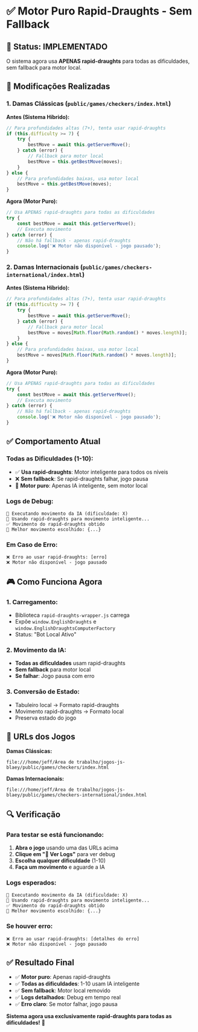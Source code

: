 # ✅ Motor Puro Rapid-Draughts - Sem Fallback

## 🎯 **Status: IMPLEMENTADO**

O sistema agora usa **APENAS rapid-draughts** para todas as dificuldades, sem fallback para motor local.

## 🔧 **Modificações Realizadas**

### **1. Damas Clássicas (`public/games/checkers/index.html`)**

**Antes (Sistema Híbrido):**
```javascript
// Para profundidades altas (7+), tenta usar rapid-draughts
if (this.difficulty >= 7) {
    try {
        bestMove = await this.getServerMove();
    } catch (error) {
        // Fallback para motor local
        bestMove = this.getBestMove(moves);
    }
} else {
    // Para profundidades baixas, usa motor local
    bestMove = this.getBestMove(moves);
}
```

**Agora (Motor Puro):**
```javascript
// Usa APENAS rapid-draughts para todas as dificuldades
try {
    const bestMove = await this.getServerMove();
    // Executa movimento
} catch (error) {
    // Não há fallback - apenas rapid-draughts
    console.log('❌ Motor não disponível - jogo pausado');
}
```

### **2. Damas Internacionais (`public/games/checkers-international/index.html`)**

**Antes (Sistema Híbrido):**
```javascript
// Para profundidades altas (7+), tenta usar rapid-draughts
if (this.difficulty >= 7) {
    try {
        bestMove = await this.getServerMove();
    } catch (error) {
        // Fallback para motor local
        bestMove = moves[Math.floor(Math.random() * moves.length)];
    }
} else {
    // Para profundidades baixas, usa motor local
    bestMove = moves[Math.floor(Math.random() * moves.length)];
}
```

**Agora (Motor Puro):**
```javascript
// Usa APENAS rapid-draughts para todas as dificuldades
try {
    const bestMove = await this.getServerMove();
    // Executa movimento
} catch (error) {
    // Não há fallback - apenas rapid-draughts
    console.log('❌ Motor não disponível - jogo pausado');
}
```

## ✅ **Comportamento Atual**

### **Todas as Dificuldades (1-10):**
- ✅ **Usa rapid-draughts**: Motor inteligente para todos os níveis
- ❌ **Sem fallback**: Se rapid-draughts falhar, jogo pausa
- 🎯 **Motor puro**: Apenas IA inteligente, sem motor local

### **Logs de Debug:**
```
🤖 Executando movimento da IA (dificuldade: X)
🚀 Usando rapid-draughts para movimento inteligente...
✅ Movimento do rapid-draughts obtido
🎯 Melhor movimento escolhido: {...}
```

### **Em Caso de Erro:**
```
❌ Erro ao usar rapid-draughts: [erro]
❌ Motor não disponível - jogo pausado
```

## 🎮 **Como Funciona Agora**

### **1. Carregamento:**
- Biblioteca `rapid-draughts-wrapper.js` carrega
- Expõe `window.EnglishDraughts` e `window.EnglishDraughtsComputerFactory`
- Status: "Bot Local Ativo"

### **2. Movimento da IA:**
- **Todas as dificuldades** usam rapid-draughts
- **Sem fallback** para motor local
- **Se falhar**: Jogo pausa com erro

### **3. Conversão de Estado:**
- Tabuleiro local → Formato rapid-draughts
- Movimento rapid-draughts → Formato local
- Preserva estado do jogo

## 🚀 **URLs dos Jogos**

**Damas Clássicas:**
```
file:///home/jeff/Área de trabalho/jogos-js-blaey/public/games/checkers/index.html
```

**Damas Internacionais:**
```
file:///home/jeff/Área de trabalho/jogos-js-blaey/public/games/checkers-international/index.html
```

## 🔍 **Verificação**

### **Para testar se está funcionando:**

1. **Abra o jogo** usando uma das URLs acima
2. **Clique em "🔧 Ver Logs"** para ver debug
3. **Escolha qualquer dificuldade** (1-10)
4. **Faça um movimento** e aguarde a IA

### **Logs esperados:**
```
🤖 Executando movimento da IA (dificuldade: X)
🚀 Usando rapid-draughts para movimento inteligente...
✅ Movimento do rapid-draughts obtido
🎯 Melhor movimento escolhido: {...}
```

### **Se houver erro:**
```
❌ Erro ao usar rapid-draughts: [detalhes do erro]
❌ Motor não disponível - jogo pausado
```

## ✅ **Resultado Final**

- ✅ **Motor puro**: Apenas rapid-draughts
- ✅ **Todas as dificuldades**: 1-10 usam IA inteligente
- ✅ **Sem fallback**: Motor local removido
- ✅ **Logs detalhados**: Debug em tempo real
- ✅ **Erro claro**: Se motor falhar, jogo pausa

**Sistema agora usa exclusivamente rapid-draughts para todas as dificuldades!** 🎯
